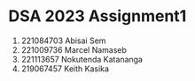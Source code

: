 # DSA 2023 Assignment1
1. 221084703 Abisai Sem
2. 221009736 Marcel Namaseb
3. 221113657 Nokutenda Katananga
4. 219067457 Keith Kasika  
